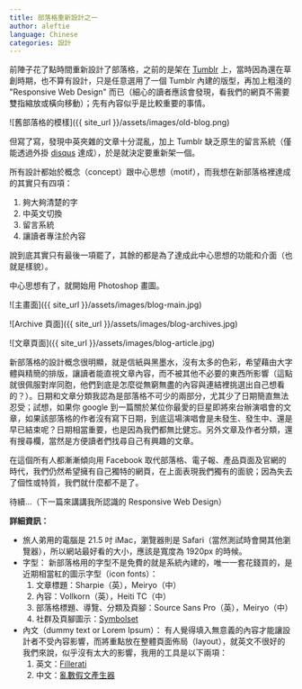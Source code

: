 ```yaml
---
title: 部落格重新設計之一
author: aleftie
language: Chinese
categories: 設計
---
```

前陣子花了點時間重新設計了部落格，之前的是架在 [Tumblr](http://www.tumblr.com) 上，當時因為還在草創時期，也不算有設計，只是任意選用了一個 Tumblr 內建的版型，再加上粗淺的 "Responsive Web Design" 而已（細心的讀者應該會發現，看我們的網頁不需要雙指縮放或橫向移動）；先有內容似乎是比較重要的事情。

![舊部落格的模樣]({{ site_url }}/assets/images/old-blog.png)

但寫了寫，發現中英夾雜的文章十分混亂，加上 Tumblr 缺乏原生的留言系統（僅能透過外掛 [disqus](http://disqus.com) 達成），於是就決定要重新架一個。

所有設計都始於概念（concept）跟中心思想（motif），而我想在新部落格裡達成的其實只有四項：
1. 夠大夠清楚的字
2. 中英文切換
3. 留言系統
4. 讓讀者專注於內容

說到底其實只有最後一項罷了，其餘的都是為了達成此中心思想的功能和介面（也就是樣貌）。

中心思想有了，就開始用 Photoshop 畫圖。

![主畫面]({{ site_url }}/assets/images/blog-main.jpg)

![Archive 頁面]({{ site_url }}/assets/images/blog-archives.jpg)

![文章頁面]({{ site_url }}/assets/images/blog-article.jpg)

新部落格的設計概念很明顯，就是信紙與黑墨水，沒有太多的色彩，希望藉由大字體與精簡的排版，讓讀者能直視文章內容，而不被其他不必要的東西所影響（這點就很佩服對岸同胞，他們到底是怎麼從無窮無盡的內容與連結裡挑選出自己想看的？）。日期和文章分類我認為是部落格不可少的兩部分，尤其少了日期簡直無法忍受；試想，如果你 google 到一篇關於某位你最愛的巨星即將來台辦演唱會的文章，如果該部落格的作者沒有寫下日期，到底這場演唱會是未發生、發生中、還是早已結束呢？日期相當重要，也是因為我們都無比健忘。另外文章及作者分類，還有搜尋欄，當然是方便讀者們找尋自己有興趣的文章。

在這個所有人都漸漸傾向用 Facebook 取代部落格、電子報、產品頁面及官網的時代，我們仍然希望擁有自己獨特的網頁，在上面表現我們獨有的面貌；因為失去了個性或特質，我們就什麼都不是了。

待續...（下一篇來講講我所認識的 Responsive Web Design）

**詳細資訊：**

* 旅人弟用的電腦是 21.5 吋 iMac，瀏覽器則是 Safari（當然測試時會開其他瀏覽器），所以網站最好看的大小，應該是寬度為 1920px 的時候。
* 字型：
  新部落格用的字型不是免費的就是系統內建的，唯一一套花錢買的，是近期相當紅的圖示字型（icon fonts）：
	1. 文章標題：Sharpie（英），Meiryo（中）
	2. 內容：Vollkorn（英），Heiti TC（中）
	3. 部落格標題、導覽、分類及頁腳：Source Sans Pro（英），Meiryo（中）
	4. 社群及頁腳圖示：[Symbolset](http://symbolset.com)
* 內文（dummy text or Lorem Ipsum）：
  有人覺得填入無意義的內容才能讓設計者不受內容影響，而將重點放在整體頁面佈局（layout），就英文不很好的我們來說，似乎沒有太大的影響，我用的工具是以下兩項：
	1. 英文：[Fillerati](http://www.fillerati.com)
	2. 中文：[亂數假文產生器](http://www.richyli.com/tool/loremipsum/)
